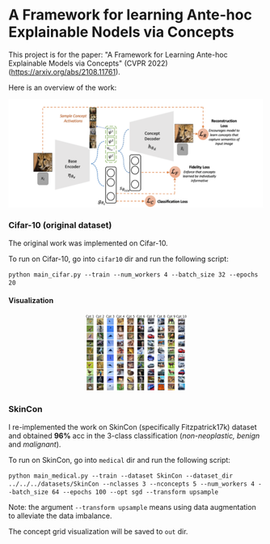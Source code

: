 # A Framework for learning Ante-hoc Explainable Nodels via Concepts
This project is for the paper: "A Framework for Learning Ante-hoc Explainable Models via Concepts" (CVPR 2022) (https://arxiv.org/abs/2108.11761). 

Here is an overview of the work:
<div align=center>
<img src="figures/overview.png" width="700px"/>
</div>

### Cifar-10 (original dataset)
The original work was implemented on Cifar-10.

To run on Cifar-10, go into `cifar10` dir and run the following script:

```shell script
python main_cifar.py --train --num_workers 4 --batch_size 32 --epochs 20
```



#### Visualization 
<div align=center>
<img src="figures/vis1.png" style="zoom:50%;" width="400px"/>
</div>

### SkinCon

I re-implemented the work on SkinCon (specifically Fitzpatrick17k) dataset and obtained **96%** acc in the 3-class classification (*non-neoplastic, benign* and *malignant*).

To run on SkinCon, go into `medical` dir and run the following script:

```shell script
python main_medical.py --train --dataset SkinCon --dataset_dir ../../../datasets/SkinCon --nclasses 3 --nconcepts 5 --num_workers 4 --batch_size 64 --epochs 100 --opt sgd --transform upsample
```

Note: the argument `--transform upsample` means using data augmentation to alleviate the data imbalance.

The concept grid visualization will be saved to `out` dir.

